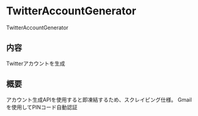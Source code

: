 # TwitterAccountGenerator
TwitterAccountGenerator

## 内容
Twitterアカウントを生成

## 概要
アカウント生成APIを使用すると即凍結するため、スクレイピング仕様。
Gmailを使用してPINコード自動認証
